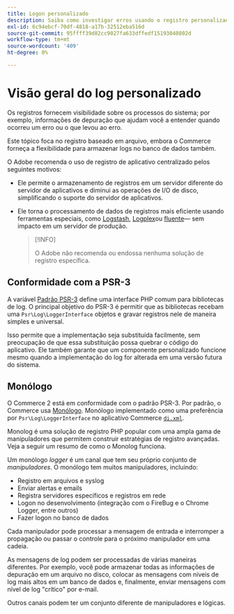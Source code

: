 ```yaml
---
title: Logon personalizado
description: Saiba como investigar erros usando o registro personalizado.
exl-id: 6c94ebcf-70df-4818-a17b-32512eba516d
source-git-commit: 95ffff39d82cc9027fa633dffedf15193040802d
workflow-type: tm+mt
source-wordcount: '409'
ht-degree: 0%

---
```


# Visão geral do log personalizado

Os registros fornecem visibilidade sobre os processos do sistema; por exemplo, informações de depuração que ajudam você a entender quando ocorreu um erro ou o que levou ao erro.

Este tópico foca no registro baseado em arquivo, embora o Commerce forneça a flexibilidade para armazenar logs no banco de dados também.

O Adobe recomenda o uso de registro de aplicativo centralizado pelos seguintes motivos:

- Ele permite o armazenamento de registros em um servidor diferente do servidor de aplicativos e diminui as operações de I/O de disco, simplificando o suporte do servidor de aplicativos.

- Ele torna o processamento de dados de registros mais eficiente usando ferramentas especiais, como [Logstash], [Logplex]ou [fluente]— sem impacto em um servidor de produção.

   >[!INFO]
   >
   >O Adobe não recomenda ou endossa nenhuma solução de registro específica.

## Conformidade com a PSR-3

A variável [Padrão PSR-3][laminas] define uma interface PHP comum para bibliotecas de log. O principal objetivo do PSR-3 é permitir que as bibliotecas recebam uma `Psr\Log\LoggerInterface` objetos e gravar registros nele de maneira simples e universal.

Isso permite que a implementação seja substituída facilmente, sem preocupação de que essa substituição possa quebrar o código do aplicativo. Ele também garante que um componente personalizado funcione mesmo quando a implementação do log for alterada em uma versão futura do sistema.

## Monólogo

O Commerce 2 está em conformidade com o padrão PSR-3. Por padrão, o Commerce usa [Monólogo]. Monólogo implementado como uma preferência por `Psr\Log\LoggerInterface` no aplicativo Commerce [`di.xml`][di].

Monolog é uma solução de registro PHP popular com uma ampla gama de manipuladores que permitem construir estratégias de registro avançadas. Veja a seguir um resumo de como o Monolog funciona.

Um monólogo _logger_ é um canal que tem seu próprio conjunto de _manipuladores_. O monólogo tem muitos manipuladores, incluindo:

- Registro em arquivos e syslog
- Enviar alertas e emails
- Registra servidores específicos e registros em rede
- Logon no desenvolvimento (integração com o FireBug e o Chrome Logger, entre outros)
- Fazer logon no banco de dados

Cada manipulador pode processar a mensagem de entrada e interromper a propagação ou passar o controle para o próximo manipulador em uma cadeia.

As mensagens de log podem ser processadas de várias maneiras diferentes. Por exemplo, você pode armazenar todas as informações de depuração em um arquivo no disco, colocar as mensagens com níveis de log mais altos em um banco de dados e, finalmente, enviar mensagens com nível de log &quot;crítico&quot; por e-mail.

Outros canais podem ter um conjunto diferente de manipuladores e lógicas.

<!-- link definitions -->

[di]: https://github.com/magento/magento2/blob/2.4/app/etc/di.xml#L9
[fluente]: https://www.fluentd.org/
[laminas]: https://docs.laminas.dev/laminas-log/
[Logplex]: https://devcenter.heroku.com/articles/logplex
[Logstash]: https://www.elastic.co/products/logstash
[Monólogo]: https://github.com/Seldaek/monolog
